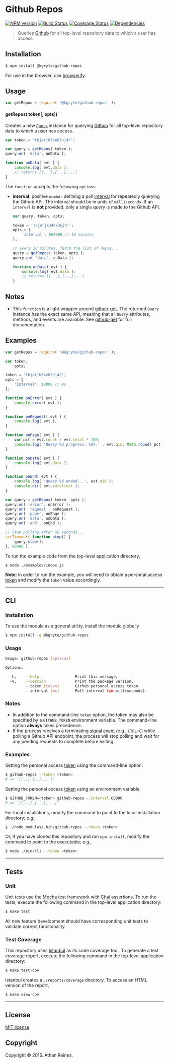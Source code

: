 Github Repos
===
[![NPM version][npm-image]][npm-url] [![Build Status][travis-image]][travis-url] [![Coverage Status][coveralls-image]][coveralls-url] [![Dependencies][dependencies-image]][dependencies-url]

> Queries [Github](https://developer.github.com/v3/) for all top-level repository data to which a user has access.


## Installation

``` bash
$ npm install @kgryte/github-repos
```

For use in the browser, use [browserify](https://github.com/substack/node-browserify).


## Usage

``` javascript
var getRepos = require( '@kgryte/github-repos' );
```

#### getRepos( token[, opts])

Creates a new [`Query`](https://github.com/kgryte/github-get) instance for querying [Github](https://developer.github.com/v3/) for all top-level repository data to which a user has access.

``` javascript
var token = 'tkjorjk34ek3nj4!';

var query = getRepos( token );
query.on( 'data', onData );

function onData( evt ) {
	console.log( evt.data );
	// returns [{...},{...},...]
}
```

The `function` accepts the following `options`:

-	__interval__: positive `number` defining a poll [interval](https://developer.mozilla.org/en-US/docs/Web/API/WindowTimers/setInterval) for repeatedly querying the Github API. The interval should be in units of `milliseconds`. If an `interval` is __not__ provided, only a single query is made to the Github API.

	``` javascript
	var query, token, opts;

	token = 'tkjorjk34ek3nj4!';
	opts = {
		'interval': 600000 // 10 minutes
	};

	// Every 10 minutes, fetch the list of repos...
	query = getRepos( token, opts );
	query.on( 'data', onData );

	function onData( evt ) {
		console.log( evt.data );
		// returns [{...},{...},...]
	}
	``` 


## Notes

- 	This `function` is a light wrapper around [github-get](https://github.com/kgryte/github-get). The returned `Query` instance has the exact same API, meaning that all `Query` attributes, methods, and events are available. See [github-get](https://github.com/kgryte/github-get) for full documentation.




## Examples

``` javascript
var getRepos = require( '@kgryte/github-repos' );

var token,
	opts;

token = 'tkjorjk34ek3nj4!';
opts = {
	'interval': 10000 // ms
};

function onError( evt ) {
	console.error( evt );
}

function onRequest( evt ) {
	console.log( evt );
}

function onPage( evt ) {
	var pct = evt.count / evt.total * 100;
	console.log( 'Query %d progress: %d%.' , evt.qid, Math.round( pct ) );
}

function onData( evt ) {
	console.log( evt.data );
}

function onEnd( evt ) {
	console.log( 'Query %d ended...', evt.qid );
	console.dir( evt.ratelimit );
}

var query = getRepos( token, opts );
query.on( 'error', onError );
query.on( 'request', onRequest );
query.on( 'page', onPage );
query.on( 'data', onData );
query.on( 'end', onEnd );

// Stop polling after 60 seconds...
setTimeout( function stop() {
	query.stop();
}, 60000 );
```

To run the example code from the top-level application directory,

``` bash
$ node ./examples/index.js
```

__Note__: in order to run the example, you will need to obtain a personal access [token](https://github.com/settings/tokens/new) and modify the `token` value accordingly.




---
## CLI

### Installation

To use the module as a general utility, install the module globally

``` bash
$ npm install -g @kgryte/github-repos
```


### Usage

``` bash
Usage: github-repos [options]

Options:

  -h,    --help                Print this message.
  -V,    --version             Print the package version.
         --token [token]       Github personal access token.
         --interval [ms]       Poll interval (in milliseconds).
```

### Notes

*	In addition to the command-line `token` option, the token may also be specified by a `GITHUB_TOKEN` environment variable. The command-line option __always__ takes precedence.
*	If the process receives a terminating [signal event](https://nodejs.org/api/process.html#process_signal_events) (e.g., `CTRL+C`) while polling a Github API endpoint, the process will stop polling and wait for any pending requests to complete before exiting.


### Examples

Setting the personal access [token](https://github.com/settings/tokens/new) using the command-line option:

``` bash
$ github-repos --token <token>
# => '[{..},{..},...]'
```

Setting the personal access [token](https://github.com/settings/tokens/new) using an environment variable:

``` bash
$ GITHUB_TOKEN=<token> github-repos --interval 60000
# => '[{...},{...},...]'
```

For local installations, modify the command to point to the local installation directory; e.g., 

``` bash
$ ./node_modules/.bin/github-repos --token <token>
```

Or, if you have cloned this repository and run `npm install`, modify the command to point to the executable; e.g., 

``` bash
$ node ./bin/cli --token <token>
```


---
## Tests

### Unit

Unit tests use the [Mocha](http://mochajs.org/) test framework with [Chai](http://chaijs.com) assertions. To run the tests, execute the following command in the top-level application directory:

``` bash
$ make test
```

All new feature development should have corresponding unit tests to validate correct functionality.


### Test Coverage

This repository uses [Istanbul](https://github.com/gotwarlost/istanbul) as its code coverage tool. To generate a test coverage report, execute the following command in the top-level application directory:

``` bash
$ make test-cov
```

Istanbul creates a `./reports/coverage` directory. To access an HTML version of the report,

``` bash
$ make view-cov
```


---
## License

[MIT license](http://opensource.org/licenses/MIT). 


## Copyright

Copyright &copy; 2015. Athan Reines.


[npm-image]: http://img.shields.io/npm/v/@kgryte/github-repos.svg
[npm-url]: https://npmjs.org/package/@kgryte/github-repos

[travis-image]: http://img.shields.io/travis/kgryte/github-repos/master.svg
[travis-url]: https://travis-ci.org/kgryte/github-repos

[coveralls-image]: https://img.shields.io/coveralls/kgryte/github-repos/master.svg
[coveralls-url]: https://coveralls.io/r/kgryte/github-repos?branch=master

[dependencies-image]: http://img.shields.io/david/kgryte/github-repos.svg
[dependencies-url]: https://david-dm.org/kgryte/github-repos

[dev-dependencies-image]: http://img.shields.io/david/dev/kgryte/github-repos.svg
[dev-dependencies-url]: https://david-dm.org/dev/kgryte/github-repos

[github-issues-image]: http://img.shields.io/github/issues/kgryte/github-repos.svg
[github-issues-url]: https://github.com/kgryte/github-repos/issues

